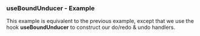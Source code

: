 ### useBoundUnducer - Example

This example is equivalent to the previous example, except that we use the hook **useBoundUnducer** to construct our do/redo & undo handlers.
